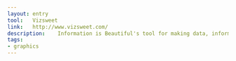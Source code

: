 ```yaml
---
layout: entry
tool:	Vizsweet
link:	http://www.vizsweet.com/
description:	Information is Beautiful's tool for making data, information and ideas beautiful
tags:
- graphics
---
```

